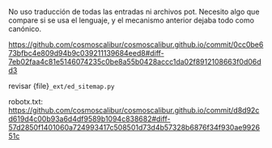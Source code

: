 No uso traducción de todas las entradas ni archivos pot. Necesito algo que
compare si se usa el lenguaje, y el mecanismo anterior dejaba todo como
canónico.

https://github.com/cosmoscalibur/cosmoscalibur.github.io/commit/0cc0be673bfbc4e809d94b9c039211139684eed8#diff-7eb02faa4c81e5146074235c0be8a55b0428accc1da02f8912108663f0d06dd3

revisar {file}`_ext/ed_sitemap.py`

robotx.txt:
https://github.com/cosmoscalibur/cosmoscalibur.github.io/commit/d8d92cd619d4c00b93a6d4df9589b1094c838682#diff-57d2850f1401060a724993417c508501d73d4b57328b6876f34f930ae992651c
